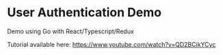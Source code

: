 # User Authentication Demo
Demo using Go with React/Typescript/Redux

Tutorial available here: https://www.youtube.com/watch?v=QD2BCikYCyc

